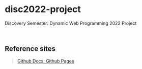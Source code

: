 # disc2022-project
Discovery Semester: Dynamic Web Programming 2022 Project

<br>


## Reference sites
> [Github Docs: Github Pages](https://docs.github.com/en/pages/getting-started-with-github-pages/about-github-pages)
